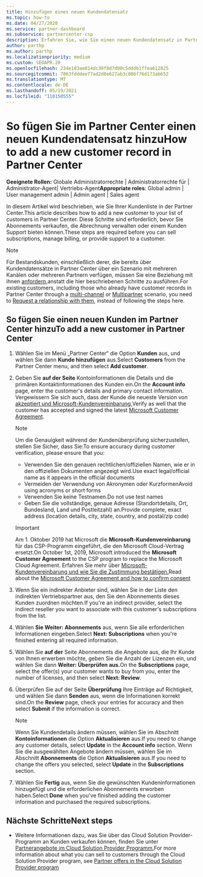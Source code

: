 ```yaml
---
title: Hinzufügen eines neuen Kundendatensatz
ms.topic: how-to
ms.date: 04/27/2020
ms.service: partner-dashboard
ms.subservice: partnercenter-csp
description: Erfahren Sie, wie Sie einen neuen Kundendatensatz in Partner Center. Anschließend können Sie die Kundenabonnements verkaufen, die Abrechnung verwalten oder Kundensupport bereitstellen.
author: parthp
ms.author: parthp
ms.localizationpriority: medium
ms.custom: SEOAPR.20
ms.openlocfilehash: 234e183ae814dc30f8d7d00c5dddb1ffea612825
ms.sourcegitcommit: 7063fdddee77ad2d8e627ab3c806f76d173ab652
ms.translationtype: MT
ms.contentlocale: de-DE
ms.lasthandoff: 05/19/2021
ms.locfileid: "110150555"
---
```

# <a name="how-to-add-a-new-customer-record-in-partner-center"></a><span data-ttu-id="4f7f8-104">So fügen Sie im Partner Center einen neuen Kundendatensatz hinzu</span><span class="sxs-lookup"><span data-stu-id="4f7f8-104">How to add a new customer record in Partner Center</span></span>

<span data-ttu-id="4f7f8-105">**Geeignete Rollen:** Globale Administratorrechte | Administratorrechte für | Administrator-Agent| Vertriebs-Agent</span><span class="sxs-lookup"><span data-stu-id="4f7f8-105">**Appropriate roles**: Global admin | User management admin | Admin agent | Sales agent</span></span>

<span data-ttu-id="4f7f8-106">In diesem Artikel wird beschrieben, wie Sie Ihrer Kundenliste in der Partner Center.</span><span class="sxs-lookup"><span data-stu-id="4f7f8-106">This article describes how to add a new customer to your list of customers in Partner Center.</span></span> <span data-ttu-id="4f7f8-107">Diese Schritte sind erforderlich, bevor Sie Abonnements verkaufen, die Abrechnung verwalten oder einem Kunden Support bieten können.</span><span class="sxs-lookup"><span data-stu-id="4f7f8-107">These steps are required before you can sell subscriptions, manage billing, or provide support to a customer.</span></span>

>[!NOTE]
><span data-ttu-id="4f7f8-108">Für Bestandskunden, einschließlich derer, die bereits über [](multichannel.md) Kundendatensätze in [](multipartner.md) Partner Center über ein Szenario mit mehreren Kanälen oder mehreren Partnern verfügen, müssen Sie eine Beziehung mit ihnen [anfordern,](request-a-relationship-with-a-customer.md)anstatt die hier beschriebenen Schritte zu ausführen.</span><span class="sxs-lookup"><span data-stu-id="4f7f8-108">For existing customers, including those who already have customer records in Partner Center through a [multi-channel](multichannel.md) or [Multipartner](multipartner.md) scenario, you need to [Request a relationship with them](request-a-relationship-with-a-customer.md), instead of following the steps here.</span></span>

## <a name="to-add-a-new-customer-in-partner-center"></a><span data-ttu-id="4f7f8-109">So fügen Sie einen neuen Kunden im Partner Center hinzu</span><span class="sxs-lookup"><span data-stu-id="4f7f8-109">To add a new customer in Partner Center</span></span>

1. <span data-ttu-id="4f7f8-110">Wählen Sie im Menü „Partner Center“ die Option **Kunden** aus, und wählen Sie dann **Kunde hinzufügen** aus.</span><span class="sxs-lookup"><span data-stu-id="4f7f8-110">Select **Customers** from the Partner Center menu, and then select **Add customer**.</span></span>

2. <span data-ttu-id="4f7f8-111">Geben Sie **auf der Seite** Kontoinformationen die Details und die primären Kontaktinformationen des Kunden ein.</span><span class="sxs-lookup"><span data-stu-id="4f7f8-111">On the **Account info** page, enter the customer's details and primary contact information.</span></span> <span data-ttu-id="4f7f8-112">Vergewissern Sie sich auch, dass der Kunde die neueste Version von [akzeptiert und Microsoft-Kundenvereinbarung.](agreements.md)</span><span class="sxs-lookup"><span data-stu-id="4f7f8-112">Verify as well that the customer has accepted and signed the latest [Microsoft Customer Agreement](agreements.md).</span></span>

   >[!NOTE]
   >
   ><span data-ttu-id="4f7f8-113">Um die Genauigkeit während der Kundenüberprüfung sicherzustellen, stellen Sie Sicher, dass Sie:</span><span class="sxs-lookup"><span data-stu-id="4f7f8-113">To ensure accuracy during customer verification, please ensure that you:</span></span>
   >
   >- <span data-ttu-id="4f7f8-114">Verwenden Sie den genauen rechtlichen/offiziellen Namen, wie er in den offiziellen Dokumenten angezeigt wird.</span><span class="sxs-lookup"><span data-stu-id="4f7f8-114">Use exact legal/official name as it appears in the official documents</span></span>
   >- <span data-ttu-id="4f7f8-115">Vermeiden der Verwendung von Akronymen oder Kurzformen</span><span class="sxs-lookup"><span data-stu-id="4f7f8-115">Avoid using acronyms or short forms</span></span>
   >- <span data-ttu-id="4f7f8-116">Verwenden Sie keine Testnamen.</span><span class="sxs-lookup"><span data-stu-id="4f7f8-116">Do not use test names</span></span>
   >- <span data-ttu-id="4f7f8-117">Geben Sie die vollständige, genaue Adresse (Standortdetails, Ort, Bundesland, Land und Postleitzahl) an.</span><span class="sxs-lookup"><span data-stu-id="4f7f8-117">Provide complete, exact address (location details, city, state, country, and postal/zip code)</span></span>

   >[!IMPORTANT]
   > <span data-ttu-id="4f7f8-118">Am 1. Oktober 2019 hat Microsoft die **Microsoft-Kundenvereinbarung** für das CSP-Programm eingeführt, die den Microsoft Cloud-Vertrag ersetzt.</span><span class="sxs-lookup"><span data-stu-id="4f7f8-118">On October 1st, 2019, Microsoft introduced the **Microsoft Customer Agreement** to the CSP program to replace the Microsoft Cloud Agreement.</span></span> <span data-ttu-id="4f7f8-119">Erfahren Sie mehr über [Microsoft-Kundenvereinbarung und wie Sie die Zustimmung bestätigen.](confirm-customer-agreement.md)</span><span class="sxs-lookup"><span data-stu-id="4f7f8-119">Read about the [Microsoft Customer Agreement and how to confirm consent](confirm-customer-agreement.md)</span></span>
  
3. <span data-ttu-id="4f7f8-120">Wenn Sie ein indirekter Anbieter sind, wählen Sie in der Liste den indirekten Vertriebspartner aus, den Sie den Abonnements dieses Kunden zuordnen möchten.</span><span class="sxs-lookup"><span data-stu-id="4f7f8-120">If you're an indirect provider, select the indirect reseller you want to associate with this customer's subscriptions from the list.</span></span>

4. <span data-ttu-id="4f7f8-121">Wählen **Sie Weiter: Abonnements** aus, wenn Sie alle erforderlichen Informationen eingeben.</span><span class="sxs-lookup"><span data-stu-id="4f7f8-121">Select **Next: Subscriptions** when you're finished entering all required information.</span></span>

5. <span data-ttu-id="4f7f8-122">Wählen Sie **auf der** Seite Abonnements die Angebote aus, die Ihr Kunde von Ihnen erwerben möchte, geben Sie die Anzahl der Lizenzen ein, und wählen Sie dann **Weiter: Überprüfen aus.**</span><span class="sxs-lookup"><span data-stu-id="4f7f8-122">On the **Subscriptions** page, select the offer(s) your customer wants to buy from you, enter the number of licenses, and then select **Next: Review**.</span></span>

6. <span data-ttu-id="4f7f8-123">Überprüfen Sie auf der Seite **Überprüfung** Ihre Einträge auf Richtigkeit, und wählen Sie dann **Senden** aus, wenn die Informationen korrekt sind.</span><span class="sxs-lookup"><span data-stu-id="4f7f8-123">On the **Review** page, check your entries for accuracy and then select **Submit** if the information is correct.</span></span>

   >[!NOTE]
   ><span data-ttu-id="4f7f8-124">Wenn Sie Kundendetails ändern müssen, wählen Sie im Abschnitt **Kontoinformationen** die Option **Aktualisieren** aus.</span><span class="sxs-lookup"><span data-stu-id="4f7f8-124">If you need to change any customer details, select **Update** in the **Account info** section.</span></span> <span data-ttu-id="4f7f8-125">Wenn Sie die ausgewählten Angebote ändern müssen, wählen Sie im Abschnitt **Abonnements** die Option **Aktualisieren** aus.</span><span class="sxs-lookup"><span data-stu-id="4f7f8-125">If you need to change the offers you selected, select **Update** in the **Subscriptions** section.</span></span>

7. <span data-ttu-id="4f7f8-126">Wählen Sie **Fertig** aus, wenn Sie die gewünschten Kundeninformationen hinzugefügt und die erforderlichen Abonnements erworben haben.</span><span class="sxs-lookup"><span data-stu-id="4f7f8-126">Select **Done** when you've finished adding the customer information and purchased the required subscriptions.</span></span>

## <a name="next-steps"></a><span data-ttu-id="4f7f8-127">Nächste Schritte</span><span class="sxs-lookup"><span data-stu-id="4f7f8-127">Next steps</span></span>

- <span data-ttu-id="4f7f8-128">Weitere Informationen dazu, was Sie über das Cloud Solution Provider-Programm an Kunden verkaufen können, finden Sie unter [Partnerangebote im Cloud Solution Provider Programm.](csp-offers.md)</span><span class="sxs-lookup"><span data-stu-id="4f7f8-128">For more information about what you can sell to customers through the Cloud Solution Provider program, see [Partner offers in the Cloud Solution Provider program](csp-offers.md)</span></span>

